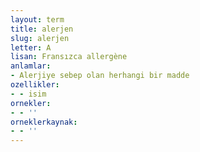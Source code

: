 ```yaml
---
layout: term
title: alerjen
slug: alerjen
letter: A
lisan: Fransızca allergène
anlamlar:
- Alerjiye sebep olan herhangi bir madde
ozellikler:
- - isim
ornekler:
- - ''
orneklerkaynak:
- - ''
---
```

